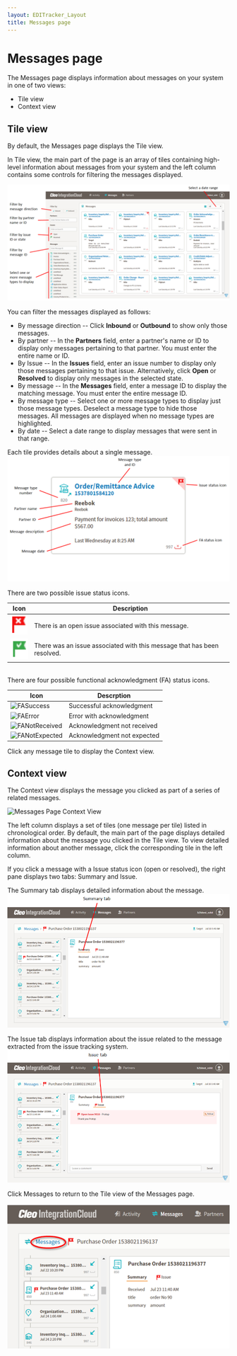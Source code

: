 ```yaml
---
layout: EDITracker_Layout
title: Messages page
---
```

# Messages page

The Messages page displays information about messages on your system in one of two views: 
- Tile view
- Context view

## Tile view

By default, the Messages page displays the Tile view.

In Tile view, the main part of the page is an array of tiles containing high-level information about messages from your system and the left column contains some controls for filtering the messages displayed.

![Messages Page Tile View](../images/AnnotatedB2BiMsgsPage.png)

You can filter the messages displayed as follows:
- By message direction -- Click **Inbound** or **Outbound** to show only those messages.
- By partner -- In the **Partners** field, enter a partner's name or ID to display only messages pertaining to that partner. You must enter the entire name or ID. 
- By Issue -- In the **Issues** field, enter an issue number to display only those messages pertaining to that issue. Alternatively, click **Open** or **Resolved** to display only messages in the selected state. 
- By message -- In the **Messages** field, enter a message ID to display the matching message. You must enter the entire message ID.
- By message type -- Select one or more message types to display just those message types. Deselect a message type to hide those messages. All messages are displayed when no message types are highlighted. 
- By date -- Select a date range to display messages that were sent in that range.

Each tile provides details about a single message.
![Message Tile Detail](../images/MessageDetailTile.png)

There are two possible issue status icons.

| Icon | Description |
| --- | --- |
| ![Open Issue](../images/OpenIssueFlag.png)      | There is an open issue associated with this message. |
| ![Resolved Issue](../images/ResolvedIssueFlag.png)      | There was an issue associated with this message that has been resolved.|

<br>
There are four possible functional acknowledgment (FA) status icons.

| Icon  | Descrption |
| --- | --- |
| ![FASuccess](../images/FASuccessIcon.png)      | Successful acknowledgment|
| ![FAError](../images/FAErrorIcon.png)      | Error with acknowledgment      |
| ![FANotReceived](../images/FANotRcvdIcon.png) | Acknowledgment not received |
| ![FANotExpected](../images/FANotExpctdIcon.png) | Acknowledgment not expected |

Click any message tile to display the Context view. 

## Context view
The Context view displays the message you clicked as part of a series of related messages. 

![Messages Page Context View](../images/B2BiMessagePageContextView3.png)

The left column displays a set of tiles (one message per tile) listed in chronological order. By default, the main part of the page displays detailed information about the message you clicked in the Tile view. To view detailed information about another message, click the corresponding tile in the left column.

If you click a message with a Issue status icon (open or resolved), the right pane displays two tabs: Summary and Issue. 

The Summary tab displays detailed information about the message.
![Summary tab](../images/SummaryTab.png)

The Issue tab displays information about the issue related to the message extracted from the issue tracking system.
![Issue tab](../images/IssueTab.png)

Click Messages to return to the Tile view of the Messages page.

![Link from Context View to Tile View](../images/B2BiMessagePageContextView2.png)


